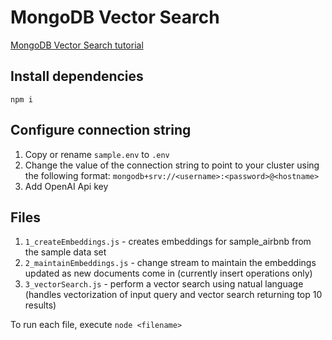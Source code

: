# MongoDB Vector Search

[MongoDB Vector Search tutorial](https://www.mongodb.com/developer/products/atlas/semantic-search-mongodb-atlas-vector-search/)

## Install dependencies

`npm i`

## Configure connection string

1. Copy or rename `sample.env` to `.env`
2. Change the value of the connection string to point to your cluster using the following format: `mongodb+srv://<username>:<password>@<hostname>`
3. Add OpenAI Api key

## Files
1. `1_createEmbeddings.js` - creates embeddings for sample_airbnb from the sample data set
2. `2_maintainEmbeddings.js` - change stream to maintain the embeddings updated as new documents come in (currently insert operations only)
3. `3_vectorSearch.js` - perform a vector search using natual language (handles vectorization of input query and vector search returning top 10 results)

To run each file, execute `node <filename>`